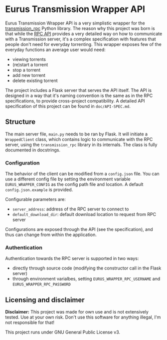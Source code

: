 # Eurus Transmission Wrapper API

Eurus Transmission Wrapper API is a very simplistic wrapper for the [transmission_rpc](https://github.com/Trim21/transmission-rpc/) Python library. The reason why this project was born is that while the [RPC API](https://github.com/transmission/transmission/blob/main/docs/rpc-spec.md) provides a very detailed way on how to communicate with a Transmission server, it's a complex specification with features that people don't need for everyday torrenting. This wrapper exposes few of the everyday functions an average user would need:
- viewing torrents
- (re)start a torrent
- stop a torrent
- add new torrent
- delete existing torrent

The project includes a Flask server that serves the API itself. The API is designed in a way that it's naming convention is the same as in the RPC specifications, to provide cross-project compatibility. A detailed API specification of this project can be found in `doc/API-SPEC.md`.

## Structure

The main server file, `main.py` needs to be ran by Flask. It will initiate a `WrappedClient` class, which contains logic to communicate with the RPC server, using the `transmission_rpc` library in its internals. The class is fully documented in docstrings.

### Configuration

The behavior of the client can be modified from a `config.json` file. You can use a different config file by setting the environment variable `EURUS_WRAPPER_CONFIG` as the config path file and location. A default `config.json.example` is provided.

Configurable parameters are:
- `server_address`: address of the RPC server to connect to
- `default_download_dir`: default download location to request from RPC server

Configurations are exposed through the API (see the specification), and thus can change from within the application.

### Authentication

Authentication towards the RPC server is supported in two ways:
- directly through source code (modifying the constructor call in the Flask server)
- through environment varialbes, setting `EURUS_WRAPPER_RPC_USERNAME` and `EURUS_WRAPPER_RPC_PASSWORD`

## Licensing and disclaimer

**Disclaimer:** This project was made for own use and is not extensively tested. Use at your own risk. Don't use this software for anything illegal, I'm not responsible for that!

This project runs under GNU General Public License v3.